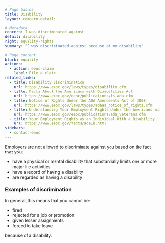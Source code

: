 ```yaml
---
# Page basics
title: Disability
layout: concern-details

# Metadata
concern: I was discriminated against
detail: disability
right: equality-rights
summary: "I was discriminated against because of my disability"

# Page content
blurb: equality
actions:
  - action: eeoc-claim
    label: File a claim
related_links:
  - title: Disability Discrimination
    url: https://www.eeoc.gov/laws/types/disability.cfm
  - title: Facts About the Americans with Disabilities Act
    url: https://www.eeoc.gov/eeoc/publications/fs-ada.cfm
  - title: Notice of Rights Under the ADA Amendments Act of 2008
    url: https://www.eeoc.gov/laws/types/adaaa_notice_of_rights.cfm
  - title: Understanding Your Employment Rights Under the Americans with Disabilities Act: A Guide for Veterans
    url: https://www.eeoc.gov/eeoc/publications/ada_veterans.cfm
  - title: Your Employment Rights as an Individual With a Disability
    url: https://www.eeoc.gov/facts/ada18.html
sidebars:
  - contact-eeoc
---
```


Employers are not allowed to discriminate against you based on the fact that you:

- have a physical or mental disability that substantially limits one or more major life activities
- have a record of having a disability
- are regarded as having a disability

### Examples of discrimination

In general, this means that you cannot be:

- fired
- rejected for a job or promotion
- given lesser assignments
- forced to take leave

because of a disability.
